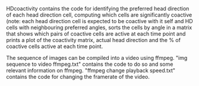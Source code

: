 HDcoactivity contains the code for identifying the preferred head direction of each head direction cell, computing which cells are significantly coactive (note: each head direction cell is expected to be coactive with it self and HD cells with neighbouring preferred angles, sorts the cells by angle in a matrix that shows which pairs of coactive cells are active at each time point and prints a plot of the coactivity matrix, actual head direction and the % of coactive cells active at each time point. 

The sequence of images can be compiled into a video using ffmpeg. "img sequence to video ffmpeg.txt" contains the code to do so and some relevant information on ffmpeg. "ffmpeg change playback speed.txt" contains the code for changing the framerate of the video.
